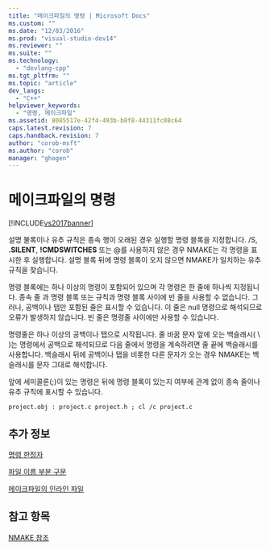 ```yaml
---
title: "메이크파일의 명령 | Microsoft Docs"
ms.custom: ""
ms.date: "12/03/2016"
ms.prod: "visual-studio-dev14"
ms.reviewer: ""
ms.suite: ""
ms.technology: 
  - "devlang-cpp"
ms.tgt_pltfrm: ""
ms.topic: "article"
dev_langs: 
  - "C++"
helpviewer_keywords: 
  - "명령, 메이크파일"
ms.assetid: 8085517e-42f4-493b-b8f8-44311fc08c64
caps.latest.revision: 7
caps.handback.revision: 7
author: "corob-msft"
ms.author: "corob"
manager: "ghogen"
---
```

# 메이크파일의 명령
[!INCLUDE[vs2017banner](../assembler/inline/includes/vs2017banner.md)]

설명 불록이나 유추 규칙은 종속 행이 오래된 경우 실행할 명령 블록을 지정합니다.  \/S, **.SILENT**, **\!CMDSWITCHES** 또는 @를 사용하지 않은 경우 NMAKE는 각 명령을 표시한 후 실행합니다.  설명 블록 뒤에 명령 블록이 오지 않으면 NMAKE가 일치하는 유추 규칙을 찾습니다.  
  
 명령 블록에는 하나 이상의 명령이 포함되어 있으며 각 명령은 한 줄에 하나씩 지정됩니다.  종속 줄 과 명령 블록 또는 규칙과 명령 블록 사이에 빈 줄을 사용할 수 없습니다.  그러나, 공백이나 탭만 포함된 줄은 표시할 수 있습니다. 이 줄은 null 명령으로 해석되므로 오류가 발생하지 않습니다.  빈 줄은 명령줄 사이에만 사용할 수 있습니다.  
  
 명령줄은 하나 이상의 공백이나 탭으로 시작됩니다.  줄 바꿈 문자 앞에 오는 백슬래시\( \\ \)는 명령에서 공백으로 해석되므로 다음 줄에서 명령을 계속하려면 줄 끝에 백슬래시를 사용합니다.  백슬래시 뒤에 공백이나 탭을 비롯한 다른 문자가 오는 경우 NMAKE는 백슬래시를 문자 그대로 해석합니다.  
  
 앞에 세미콜론\(;\)이 있는 명령은 뒤에 명령 블록이 있는지 여부에 관계 없이 종속 줄이나 유추 규칙에 표시할 수 있습니다.  
  
```  
project.obj : project.c project.h ; cl /c project.c  
```  
  
## 추가 정보  
 [명령 한정자](../build/command-modifiers.md)  
  
 [파일 이름 부분 구문](../build/filename-parts-syntax.md)  
  
 [메이크파일의 인라인 파일](../build/inline-files-in-a-makefile.md)  
  
## 참고 항목  
 [NMAKE 참조](../build/nmake-reference.md)
